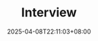 ---
title: "Interview"
summary: ""
description: ""
date: 2025-04-08T22:11:03+08:00
tags: []
# series: ["Documentation"]
# series_order: 9
cascade:
  showEdit: true
  showSummary: true
  hideFeatureImage: false
draft: false
---